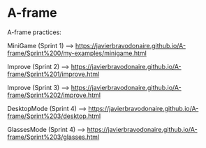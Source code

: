 # A-frame
A-frame practices:

MiniGame (Sprint 1) --> https://javierbravodonaire.github.io/A-frame/Sprint%200/my-examples/minigame.html

Improve (Sprint 2) --> https://javierbravodonaire.github.io/A-frame/Sprint%201/improve.html

Improve (Sprint 3) --> https://javierbravodonaire.github.io/A-frame/Sprint%202/improve.html

DesktopMode (Sprint 4) --> https://javierbravodonaire.github.io/A-frame/Sprint%203/desktop.html

GlassesMode (Sprint 4) --> https://javierbravodonaire.github.io/A-frame/Sprint%203/glasses.html
